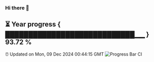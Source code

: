 ### Hi there 👋
⏳ Year progress { ████████████████████████████▁▁ } 93.72 %
---
⏰ Updated on Mon, 09 Dec 2024 00:44:15 GMT
![Progress Bar CI](https://github.com/Moyi321/Moyi321/workflows/Progress%20Bar%20CI/badge.svg)
